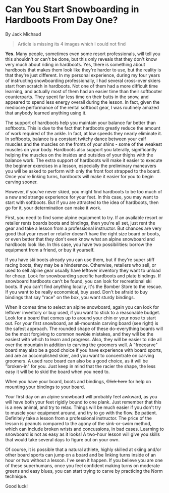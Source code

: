 # Can You Start Snowboarding in Hardboots From Day One?

By Jack Michaud

> Article is missing its 4 images which I could not find

**Yes.** Many people, sometimes even some resort professionals, will tell you this shouldn't or can't be done, but this only reveals that they don't know very much about riding in hardboots. Yes, there is something about hardboots that makes them look like they're harder to use, but the reality is that they're just different. In my personal experience, during my four years of instructing snowboarding professionally, I had several cross-over skiers start from scratch in hardboots. Not one of them had a more difficult time learning, and actually most of them had an easier time than their softbooter counterparts. They spent far less time on their butts in the snow, and appeared to spend less energy overall during the lesson. In fact, given the mediocre performance of the rental softboot gear, I was routinely amazed that anybody learned anything using it.

The support of hardboots help you maintain your balance far better than softboots. This is due to the fact that hardboots greatly reduce the amount of work required of the ankle. In fact, at low speeds they nearly eliminate it. In softboots, balance is a constant twitchy dance between your calf muscles and the muscles on the fronts of your shins - some of the weakest muscles on your body. Hardboots also support you laterally, significantly helping the muscles on the insides and outsides of your thighs with the balance work. The extra support of hardboots will make it easier to execute the beginner exercises in a lesson, especially the preliminary maneuvers you will be asked to perform with only the front foot strapped to the board. Once you're linking turns, hardboots will make it easier for you to begin carving sooner.

However, if you've never skied, you might find hardboots to be too much of a new and strange experience for your feet. In this case, you may want to start with softboots. But if you are attracted to the idea of hardboots, then go for it, your determination can make it work.

First, you need to find some alpine equipment to try. If an available resort or retailer rents boards boots and bindings, then you're all set, just rent the gear and take a lesson from a professional instructor. But chances are very good that your resort or retailer doesn't have the right size board or boots, or even better that they don't even know what an alpine snowboard and hardboots look like. In this case, you have two possibilities: borrow the equipment from a friend, or buy it yourself.

If you have ski boots already you can use them, but if they're super stiff racing boots, they may be a hinderence. Otherwise, retailers who sell, or used to sell alpine gear usually have leftover inventory they want to unload for cheap. Look for snowboarding specific hardboots and plate bindings. If snowboard hardboots can't be found, you can look for recreational ski boots. If you can't find anything locally, it's the Bomber Store to the rescue. If you want to be really economical, buy used. Don't be afraid to buy bindings that say "race" on the box, you want sturdy bindings.

When it comes time to select an alpine snowboard, again you can look for leftover inventory or buy used, if you want to stick to a reasonable budget. Look for a board that comes up to around your chin or your nose to start out. For your first snowboard, an all-mountain carving board (see right) is the safest approach. The rounded shape of these do-everything boards will be the most forgiving to common newbie mistakes, and they will be the easiest with which to learn and progress. Also, they will be easier to ride all over the mountain in addition to carving the groomers well. A "freecarve" board may also be a good choice if you have experience with board sports, and are an accomplished skier, and you want to concentrate on carving groomers. A used race board can also be a good choice, as it will be "broken-in" for you. Just keep in mind that the racier the shape, the less easy it will be to skid the board when you need to.

When you have your board, boots and bindings, ~~Click here~~ for help on mounting your bindings to your board.

Your first day on an alpine snowboard will probably feel awkward, as you will have both your feet rigidly bound to one plank. Just remember that this is a new animal, and try to relax. Things will be much easier if you don't try to muscle your equipment around, and try to go with the flow. Be patient. Definitely take a lesson from a professional instructor. The price of the lesson is peanuts compared to the agony of the sink-or-swim method, which can include broken wrists and concussions, in bad cases. Learning to snowboard is not as easy as it looks! A two-hour lesson will give you skills that would take several days to figure out on your own.

Of course, it is possible that a natural athlete, highly skilled at skiing and/or other board sports can jump on a board and be linking turns inside of an hour or two without a lesson. I've seen it happen. If you believe you are one of these superhumans, once you feel confident making turns on moderate greens and easy blues, you can start trying to carve by practicing the Norm technique.

Good luck!
